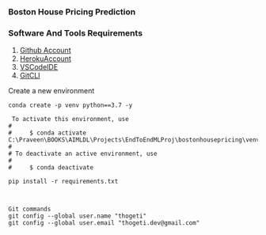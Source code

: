### Boston House Pricing Prediction

### Software And Tools Requirements

1. [Github Account](https://github.com)
2. [HerokuAccount](https://heroku.com)
3. [VSCodeIDE](https://code.visualstudio.com/)
4. [GitCLI](https://git-scm.com/book/en/v2/Getting-Started-The-Command-Line)

Create a new environment

```
conda create -p venv python==3.7 -y

 To activate this environment, use
#
#     $ conda activate C:\Praveen\BOOKS\AIMLDL\Projects\EndToEndMLProj\bostonhousepricing\venv
#
# To deactivate an active environment, use
#
#     $ conda deactivate

pip install -r requirements.txt



Git commands
git config --global user.name "thogeti"
git config --global user.email "thogeti.dev@gmail.com"


